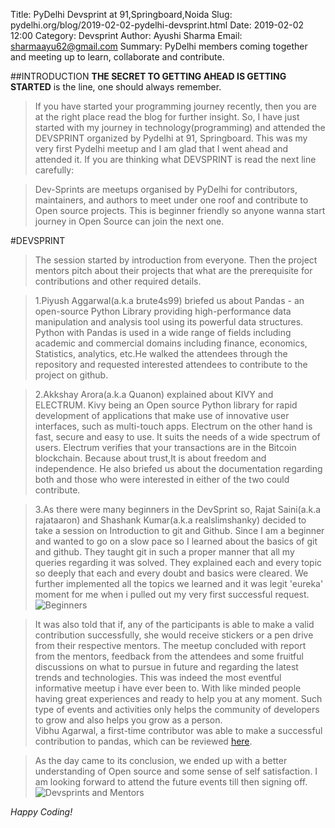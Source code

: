Title: PyDelhi Devsprint at 91,Springboard,Noida
Slug: pydelhi.org/blog/2019-02-02-pydelhi-devsprint.html
Date: 2019-02-02 12:00
Category: Devsprint
Author: Ayushi Sharma
Email: sharmaayu62@gmail.com
Summary: PyDelhi members coming together and meeting up to learn, collaborate and contribute.

##INTRODUCTION
**THE SECRET TO GETTING AHEAD IS GETTING STARTED** is the line, one should always remember.

>If you have started your programming journey recently, then you are at the right place read the blog for further insight. So, I have just started with my journey in technology(programming) and attended the DEVSPRINT organized by Pydelhi at 91, Springboard. This was my very first Pydelhi meetup and I am glad that I went ahead and attended it. If you are thinking what DEVSPRINT is read the next line carefully:

>Dev-Sprints are  meetups  organised by PyDelhi for contributors, maintainers, and authors to meet under one roof and contribute to Open source projects. This is beginner friendly so anyone wanna start journey in Open Source can join the next one. 

#DEVSPRINT
>The session started  by  introduction from everyone. Then the project mentors pitch about their projects that what are the prerequisite for contributions and other required details.
 
>1.Piyush Aggarwal(a.k.a brute4s99) briefed us about Pandas - an open-source Python Library providing high-performance data manipulation and analysis tool using its powerful data structures. 
Python with Pandas is used in a wide range of fields including academic and commercial domains including finance, economics, Statistics, analytics, etc.He walked the attendees through the repository and requested interested  attendees to contribute to the project on github.

>2.Akkshay Arora(a.k.a Quanon) explained about KIVY and ELECTRUM. 
Kivy being an Open source Python library for rapid development of applications that make use of innovative user interfaces, such as multi-touch apps.
Electrum on the other hand is  fast, secure and easy to use. It suits the needs of a wide spectrum of users. Electrum verifies that your transactions are in the Bitcoin blockchain. Because about trust,It is about freedom and independence. He also briefed us about the documentation regarding both and those who were interested in either of the two could contribute.

>3.As there were many beginners in the DevSprint so, Rajat Saini(a.k.a rajataaron) and Shashank Kumar(a.k.a realslimshanky)  decided to take a session on Introduction to git and Github. 
>Since I am a beginner and wanted to go on a slow pace so I learned  about the basics of git and github. They taught git in such a proper manner that all my queries regarding it was solved. They explained each and every topic so deeply that each and every doubt and basics were cleared.
>We further implemented all the topics we learned  and it was legit 'eureka' moment for me when i pulled out my very first successful request.
                              ![Beginners]({filename}/images/123.jpg)

>It was also told that if, any of the participants is able to make a valid contribution successfully, she would receive stickers or  a pen drive from their respective mentors.
>The meetup concluded with report from the mentors, feedback from the attendees and some fruitful discussions on what to pursue in future and regarding the latest trends and technologies. 
This was indeed the most eventful informative meetup i have ever been to.  With like minded people having great experiences and ready to help you at any moment. Such type of events and activities only helps  the community of developers to grow and also helps you grow as a person.  
Vibhu Agarwal, a first-time contributor was able to make a successful contribution to pandas, which can be reviewed [here]( https://github.com/pandas-dev/pandas/pull/25089#pullrequestreview-199364971).

>As the day came to its conclusion, we ended up with a better  understanding of Open source and some sense of self satisfaction. I am looking forward to attend the future events till then signing off.
                       ![Devsprints and Mentors]({filename}/images/600_478331418.jpeg)

*Happy Coding!*
 

